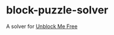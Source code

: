# block-puzzle-solver

A solver for [Unblock Me Free](http://www.kiragames.com/games/unblockme-free/)
